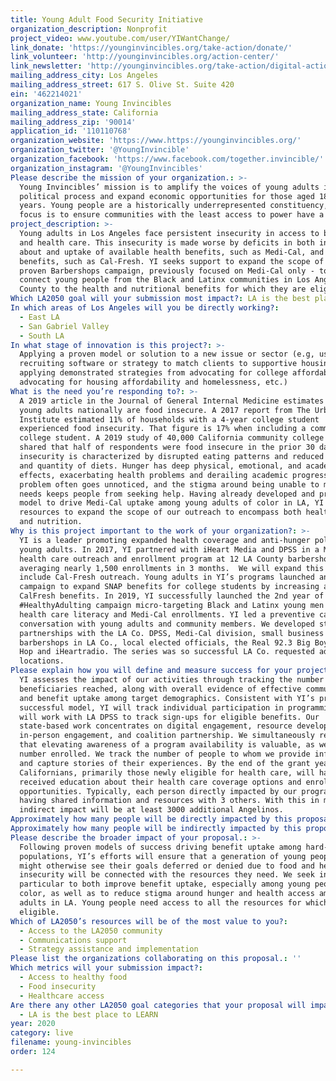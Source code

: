 ```yaml
---
title: Young Adult Food Security Initiative
organization_description: Nonprofit
project_video: www.youtube.com/user/YIWantChange/
link_donate: 'https://younginvincibles.org/take-action/donate/'
link_volunteer: 'http://younginvincibles.org/action-center/'
link_newsletter: 'http://younginvincibles.org/take-action/digital-action/'
mailing_address_city: Los Angeles
mailing_address_street: 617 S. Olive St. Suite 420
ein: '462214021'
organization_name: Young Invincibles
mailing_address_state: California
mailing_address_zip: '90014'
application_id: '110110768'
organization_website: 'https://www.https://younginvincibles.org/'
organization_twitter: '@YoungInvincible'
organization_facebook: 'https://www.facebook.com/together.invincible/'
organization_instagram: '@YoungInvincibles'
Please describe the mission of your organization.: >-
  Young Invincibles’ mission is to amplify the voices of young adults in the
  political process and expand economic opportunities for those aged 18-34
  years. Young people are a historically underrepresented constituency, and our
  focus is to ensure communities with the least access to power have a say.
project_description: >-
  Young adults in Los Angeles face persistent insecurity in access to both food
  and health care. This insecurity is made worse by deficits in both information
  about and uptake of available health benefits, such as Medi-Cal, and food
  benefits, such as Cal-Fresh. YI seeks support to expand the scope of its
  proven Barbershops campaign, previously focused on Medi-Cal only - to better
  connect young people from the Black and Latinx communities in Los Angeles
  County to the health and nutritional benefits for which they are eligible.
Which LA2050 goal will your submission most impact?: LA is the best place to LIVE
In which areas of Los Angeles will you be directly working?:
  - East LA
  - San Gabriel Valley
  - South LA
In what stage of innovation is this project?: >-
  Applying a proven model or solution to a new issue or sector (e.g, using a job
  recruiting software or strategy to match clients to supportive housing sites,
  applying demonstrated strategies from advocating for college affordability to
  advocating for housing affordability and homelessness, etc.)
What is the need you’re responding to?: >-
  A 2019 article in the Journal of General Internal Medicine estimates 11% of
  young adults nationally are food insecure. A 2017 report from The Urban
  Institute estimated 11% of households with a 4-year college student
  experienced food insecurity. That figure is 17% when including a community
  college student. A 2019 study of 40,000 California community college students
  shared that half of respondents were food insecure in the prior 30 days. Food
  insecurity is characterized by disrupted eating patterns and reduced quality
  and quantity of diets. Hunger has deep physical, emotional, and academic
  effects, exacerbating health problems and derailing academic progress. The
  problem often goes unnoticed, and the stigma around being unable to meet basic
  needs keeps people from seeking help. Having already developed and proven a
  model to drive Medi-Cal uptake among young adults of color in LA, YI seeks the
  resources to expand the scope of our outreach to encompass both health care
  and nutrition.
Why is this project important to the work of your organization?: >-
  YI is a leader promoting expanded health coverage and anti-hunger policy for
  young adults. In 2017, YI partnered with iHeart Media and DPSS in a Medi-Cal
  health care outreach and enrollment program at 12 LA County barbershops,
  averaging nearly 1,500 enrollments in 3 months.  We will expand this model to
  include Cal-Fresh outreach. Young adults in YI’s programs launched an advocacy
  campaign to expand SNAP benefits for college students by increasing access to
  CalFresh benefits. In 2019, YI successfully launched the 2nd year of our
  #HealthyAdulting campaign micro-targeting Black and Latinx young men for
  health care literacy and Medi-Cal enrollments. YI led a preventive care
  conversation with young adults and community members. We developed strategic
  partnerships with the LA Co. DPSS, Medi-Cal division, small business
  barbershops in LA Co., local elected officials, the Real 92.3 Big Boy's Hip
  Hop and iHeartradio. The series was so successful LA Co. requested adding
  locations.
Please explain how you will define and measure success for your project.: >-
  YI assesses the impact of our activities through tracking the number of
  beneficiaries reached, along with overall evidence of effective communication
  and benefit uptake among target demographics. Consistent with YI’s previous
  successful model, YI will track individual participation in programming, and
  will work with LA DPSS to track sign-ups for eligible benefits. Our
  state-based work concentrates on digital engagement, resource development,
  in-person engagement, and coalition partnership. We simultaneously recognize
  that elevating awareness of a program availability is valuable, as well as the
  number enrolled. We track the number of people to whom we provide information
  and capture stories of their experiences. By the end of the grant year, 1000
  Californians, primarily those newly eligible for health care, will have
  received education about their health care coverage options and enrollment
  opportunities. Typically, each person directly impacted by our program reports
  having shared information and resources with 3 others. With this in mind, our
  indirect impact will be at least 3000 additional Angelinos.
Approximately how many people will be directly impacted by this proposal?: '1000'
Approximately how many people will be indirectly impacted by this proposal?: '3000'
Please describe the broader impact of your proposal.: >-
  Following proven models of success driving benefit uptake among hard-to-reach
  populations, YI’s efforts will ensure that a generation of young people who
  might otherwise see their goals deferred or denied due to food and health
  insecurity will be connected with the resources they need. We seek in
  particular to both improve benefit uptake, especially among young people of
  color, as well as to reduce stigma around hunger and health access among young
  adults in LA. Young people need access to all the resources for which they are
  eligible.
Which of LA2050’s resources will be of the most value to you?:
  - Access to the LA2050 community
  - Communications support
  - Strategy assistance and implementation
Please list the organizations collaborating on this proposal.: ''
Which metrics will your submission impact?:
  - Access to healthy food
  - Food insecurity
  - Healthcare access
Are there any other LA2050 goal categories that your proposal will impact?:
  - LA is the best place to LEARN
year: 2020
category: live
filename: young-invincibles
order: 124

---
```

